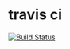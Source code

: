 # travis ci
[![Build Status](https://travis-ci.com/sizxle/cakes.svg?token=XHPSwK5e495fQBCLyqAJ&branch=master)](https://travis-ci.com/sizxle/cakes)




